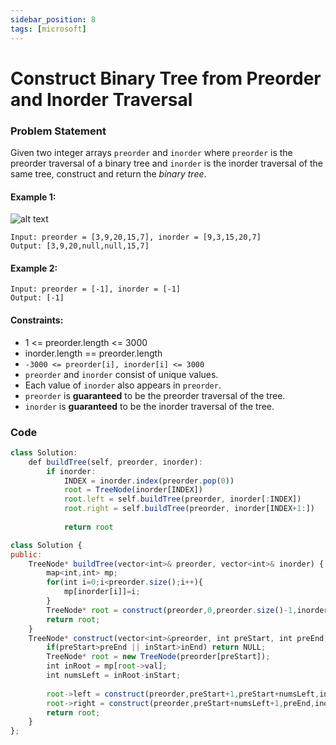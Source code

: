 ```yaml
---
sidebar_position: 8
tags: [microsoft]
---
```


# Construct Binary Tree from Preorder and Inorder Traversal

### Problem Statement
Given two integer arrays `preorder` and `inorder` where `preorder` is the preorder traversal of a binary tree and `inorder` is the inorder traversal of the same tree, construct and return the *binary tree*.

#### Example 1:
![alt text](https://assets.leetcode.com/uploads/2021/02/19/tree.jpg)

```
Input: preorder = [3,9,20,15,7], inorder = [9,3,15,20,7]
Output: [3,9,20,null,null,15,7]
```

#### Example 2:
```
Input: preorder = [-1], inorder = [-1]
Output: [-1]
```

#### Constraints:
- 1 <= preorder.length <= 3000
- inorder.length == preorder.length
- `-3000 <= preorder[i], inorder[i] <= 3000`
- `preorder` and `inorder` consist of unique values.
- Each value of `inorder` also appears in `preorder`.
- `preorder` is **guaranteed** to be the preorder traversal of the tree.
- `inorder` is **guaranteed** to be the inorder traversal of the tree.

### Code
```jsx title="Python Code"
class Solution:
    def buildTree(self, preorder, inorder):
        if inorder:
            INDEX = inorder.index(preorder.pop(0))
            root = TreeNode(inorder[INDEX])
            root.left = self.buildTree(preorder, inorder[:INDEX])
            root.right = self.buildTree(preorder, inorder[INDEX+1:])
			
            return root

```

```jsx title="C++"
class Solution {
public:
    TreeNode* buildTree(vector<int>& preorder, vector<int>& inorder) {
        map<int,int> mp;
        for(int i=0;i<preorder.size();i++){
            mp[inorder[i]]=i;
        }
        TreeNode* root = construct(preorder,0,preorder.size()-1,inorder,0,inorder.size()-1,mp);
        return root;
    }
    TreeNode* construct(vector<int>&preorder, int preStart, int preEnd, vector<int> &inorder,int inStart, int inEnd, map<int,int> &mp){
        if(preStart>preEnd || inStart>inEnd) return NULL;
        TreeNode* root = new TreeNode(preorder[preStart]);
        int inRoot = mp[root->val];
        int numsLeft = inRoot-inStart;
        
        root->left = construct(preorder,preStart+1,preStart+numsLeft,inorder,inStart,inRoot-1,mp);
        root->right = construct(preorder,preStart+numsLeft+1,preEnd,inorder,inRoot+1,inEnd,mp);
        return root;
    }
};

```